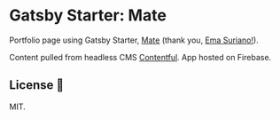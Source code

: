# Gatsby Starter: Mate

Portfolio page using Gatsby Starter, [Mate](https://github.com/EmaSuriano/gatsby-starter-mate) (thank you, [Ema Suriano!](emasuriano.com)).

Content pulled from headless CMS [Contentful](https://contentful.com/).
App hosted on Firebase.

## License 📝

MIT.
